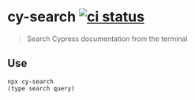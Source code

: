 # cy-search [![ci status][ci image]][ci url]
> Search Cypress documentation from the terminal

## Use

```shell
npx cy-search
(type search query)
```

[ci image]: https://github.com/bahmutov/cy-search/workflows/ci/badge.svg?branch=main
[ci url]: https://github.com/bahmutov/cy-search/actions
